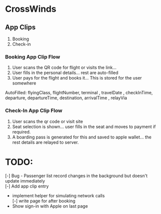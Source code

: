 #  CrossWinds

## App Clips


1. Booking
2. Check-in


### Booking App Clip Flow

1. User scans the QR code for flight or visits the link...
2. User fills in the personal details... rest are auto-filled
3. User pays for the flight and books it... This is stored for the user somewhere


AutoFilled:   flyingClass, flightNumber,  terminal , travelDate , checkInTime, departure, departureTime, destination, arrivalTime , relayVia

### Check-In App Clip Flow

1. User scans the qr code or visit site
2. Seat selection is shown... user fills in the seat and moves to payment if required.
3. A boarding pass is generated for this and saved to apple wallet... the rest details are relayed to server.


# TODO:

[-] Bug - Passenger list record changes in the background but doesn't update immediately  
[-] Add app clip entry     
- implement helper for simulating network calls  
[-] write page for after booking   
- Show sign-in with Apple on last page  
